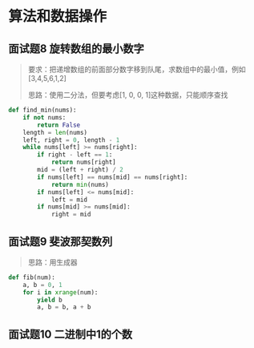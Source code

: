 # 算法和数据操作

## 面试题8 旋转数组的最小数字
> 要求：把递增数组的前面部分数字移到队尾，求数组中的最小值，例如[3,4,5,6,1,2]
>
> 思路：使用二分法，但要考虑[1, 0, 0, 1]这种数据，只能顺序查找

```python
def find_min(nums):
    if not nums:
        return False
    length = len(nums)
    left, right = 0, length - 1
    while nums[left] >= nums[right]:
        if right - left == 1:
            return nums[right]
        mid = (left + right) / 2
        if nums[left] == nums[mid] == nums[right]:
            return min(nums)
        if nums[left] <= nums[mid]:
            left = mid
        if nums[mid] >= nums[mid]:
            right = mid
```

## 面试题9 斐波那契数列
> 思路：用生成器

```python
def fib(num):
    a, b = 0, 1
    for i in xrange(num):
        yield b
        a, b = b, a + b
```

## 面试题10 二进制中1的个数
